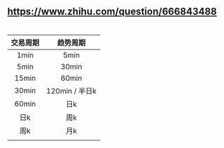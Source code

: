 

## https://www.zhihu.com/question/666843488

# 

| 交易周期 |    趋势周期    |
| :------: | :------------: |
|   1min   |      5min      |
|   5min   |     30min      |
|  15min   |     60min      |
|  30min   | 120min / 半日k |
|  60min   |      日k       |
|   日k    |      周k       |
|   周k    |      月k       |
|          |                |
